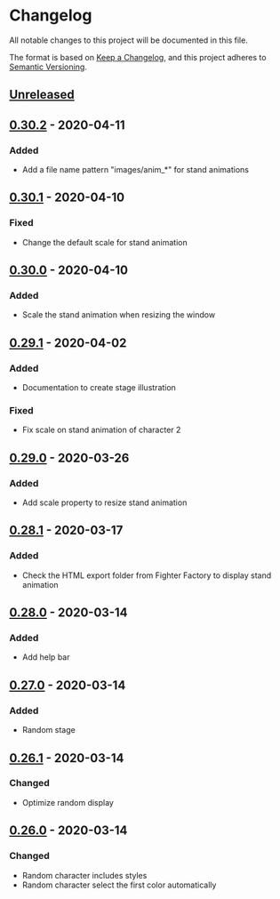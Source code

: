 # Changelog
All notable changes to this project will be documented in this file.

The format is based on [Keep a Changelog](https://keepachangelog.com/en/1.0.0/),
and this project adheres to [Semantic Versioning](https://semver.org/spec/v2.0.0.html).

## [Unreleased]

## [0.30.2] - 2020-04-11
### Added
- Add a file name pattern "images/anim_*" for stand animations

## [0.30.1] - 2020-04-10
### Fixed
- Change the default scale for stand animation

## [0.30.0] - 2020-04-10
### Added
- Scale the stand animation when resizing the window

## [0.29.1] - 2020-04-02
### Added
- Documentation to create stage illustration

### Fixed
- Fix scale on stand animation of character 2

## [0.29.0] - 2020-03-26
### Added
- Add scale property to resize stand animation

## [0.28.1] - 2020-03-17
### Added
- Check the HTML export folder from Fighter Factory to display stand animation

## [0.28.0] - 2020-03-14
### Added
- Add help bar

## [0.27.0] - 2020-03-14
### Added
- Random stage

## [0.26.1] - 2020-03-14
### Changed
- Optimize random display

## [0.26.0] - 2020-03-14
### Changed
- Random character includes styles
- Random character select the first color automatically

[Unreleased]: https://github.com/mugen-launcher/quick-versus/compare/0.30.2...HEAD
[0.30.2]: https://github.com/mugen-launcher/quick-versus/compare/0.30.1...0.30.2
[0.30.1]: https://github.com/mugen-launcher/quick-versus/compare/0.30.0...0.30.1
[0.30.0]: https://github.com/mugen-launcher/quick-versus/compare/0.29.1...0.30.0
[0.29.1]: https://github.com/mugen-launcher/quick-versus/compare/0.29.0...0.29.1
[0.29.0]: https://github.com/mugen-launcher/quick-versus/compare/0.28.1...0.29.0
[0.28.1]: https://github.com/mugen-launcher/quick-versus/compare/0.28.0...0.28.1
[0.28.0]: https://github.com/mugen-launcher/quick-versus/compare/0.27.0...0.28.0
[0.27.0]: https://github.com/mugen-launcher/quick-versus/compare/0.26.1...0.27.0
[0.26.1]: https://github.com/mugen-launcher/quick-versus/compare/0.26.0...0.26.1
[0.26.0]: https://github.com/mugen-launcher/quick-versus/compare/0.25.3...0.26.0
